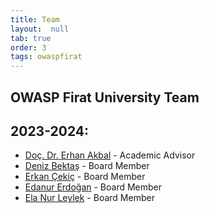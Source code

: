 ```yaml
---
title: Team
layout:  null
tab: true
order: 3
tags: owaspfirat
---
```


## OWASP Firat University Team



## 2023-2024:
* [Doç. Dr. Erhan Akbal](https://www.linkedin.com/in/erhan-akbal-a7b795b2/) - Academic Advisor
* [Deniz Bektaş](https://www.linkedin.com/in/denizbektas/) - Board Member
* [Erkan Çekiç](https://www.linkedin.com/in/erkanckc0x0001/) - Board Member
* [Edanur Erdoğan](https://www.linkedin.com/in/edanur-erdo%C4%9Fan-677640233/) - Board Member
* [Ela Nur Leylek](https://www.linkedin.com/in/elanurleylek/) - Board Member
